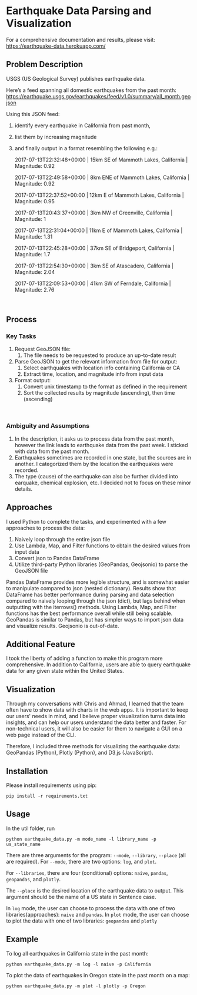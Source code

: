 # Earthquake Data Parsing and Visualization    



For a comprehensive documentation and results, please visit: https://earthquake-data.herokuapp.com/ 

  

## Problem Description

USGS (US Geological Survey) publishes earthquake data. 

Here’s a feed spanning all domestic earthquakes from the past month: https://earthquake.usgs.gov/earthquakes/feed/v1.0/summary/all_month.geojson

Using this JSON feed:

1. identify every earthquake in California from past month, 

2. list them by increasing magnitude 

3. and finally output in a format resembling the following e.g.: 

   2017-07-13T22:32:48+00:00 | 15km SE of Mammoth Lakes, California | Magnitude: 0.92

   2017-07-13T22:49:58+00:00 | 8km ENE of Mammoth Lakes, California | Magnitude: 0.92

   2017-07-13T22:37:52+00:00 | 12km E of Mammoth Lakes, California | Magnitude: 0.95

   2017-07-13T20:43:37+00:00 | 3km NW of Greenville, California | Magnitude: 1

   2017-07-13T22:31:04+00:00 | 11km E of Mammoth Lakes, California | Magnitude: 1.31

   2017-07-13T22:45:28+00:00 | 37km SE of Bridgeport, California | Magnitude: 1.7

   2017-07-13T22:54:30+00:00 | 3km SE of Atascadero, California | Magnitude: 2.04

   2017-07-13T22:09:53+00:00 | 41km SW of Ferndale, California | Magnitude: 2.76

​    

## Process

### Key Tasks

1. Request GeoJSON file:
   1. The file needs to be requested to produce an up-to-date result
2. Parse GeoJSON to get the relevant information from file for output:
   1. Select earthquakes with location info containing California or CA
   2. Extract time, location, and magnitude info from input data
3. Format output: 
   1. Convert unix timestamp to the format as defined in the requirement
   2. Sort the collected results by magnitude (ascending), then time (ascending)

​    

### Ambiguity and Assumptions 

1. In the description, it asks us to process data from the past month, however the link leads to earthquake data from the past week. I sticked with data from the past month.
2. Earthquakes sometimes are recorded in one state, but the sources are in another. I categorized them by the location the earthquakes were recorded.
3. The type (cause) of the earthquake can also be further divided into earquake, chemical explosion, etc. I decided not to focus on these minor details.

  

## Approaches

I used Python to complete the tasks, and experimented with a few approaches to process the data:

1. Naively loop through the entire json file
2. Use Lambda, Map, and Filter functions to obtain the desired values from input data
3. Convert json to Pandas DataFrame
4. Utilize third-party Python libraries (GeoPandas, Geojsonio) to parse the GeoJSON file

Pandas DataFrame provides more legible structure, and is somewhat easier to manipulate compared to json (nested dictionary). Results show that DataFrame has better performance during parsing and data selection compared to naively looping through the json (dict), but lags behind when outputting with the iterrows() methods. Using Lambda, Map, and Filter functions has the best performance overall while still being scalable. GeoPandas is similar to Pandas, but has simpler ways to import json data and visualize results. Geojsonio is out-of-date.

  

## Additional Feature

I took the liberty of adding a function to make this program more comprehensive. In addition to California, users are able to query earthquake data for any given state within the United States.

  

## Visualization

Through my conversations with Chris and Ahmad, I learned that the team often have to show data with charts in the web apps. It is important to keep our users' needs in mind, and I believe proper visualization turns data into insights, and can help our users understand the data better and faster. For non-technical users, it will also be easier for them to navigate a GUI on a web page instead of the CLI.

Therefore, I included three methods for visualizing the earthquake data: GeoPandas (Python), Plotly (Python), and D3.js (JavaScript).

  

## Installation    

Please install requirements using pip:

```pip install -r requirements.txt
pip install -r requirements.txt
```

  

## Usage  

In the util folder, run

```
python earthquake_data.py -m mode_name -l library_name -p us_state_name
```



There are three arguments for the program: `--mode`, `--library`, `--place` (all are required).
For `--mode`, there are two options: `log`, and `plot`.

For `--libraries`, there are four (conditional) options: `naive`, `pandas`, `geopandas`, and `plotly`.

The `--place` is the desired location of the earthquake data to output. This argument should be the name of a US state in Sentence case.

In `log` mode, the user can choose to process the data with one of two libraries(approaches): `naive` and `pandas`. 
In `plot` mode, the user can choose to plot the data with one of two libraries: `geopandas` and `plotly`

  

## Example  

To log all earthquakes in California state in the past month:

```python
python earthquake_data.py -m log -l naive -p California
```

To plot the data of earthquakes in Oregon state in the past month on a map:

```python
python earthquake_data.py -m plot -l plotly -p Oregon
```

  